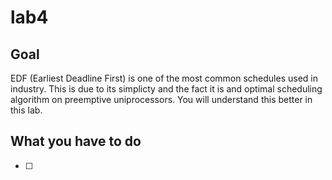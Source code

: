 # lab4

## Goal

EDF (Earliest Deadline First) is one of the most common schedules used in industry. This is due to its simplicty and the fact it is and optimal scheduling algorithm on preemptive uniprocessors. You will understand this better in this lab.

## What you have to do

- [ ]  
